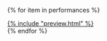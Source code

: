 {% for item in performances %}
<article class="item">
	<a href="{{ getItemUrl(item) }}" class="item-link">
		{% include "preview.html" %}
	</a>
</article>
{% endfor %}